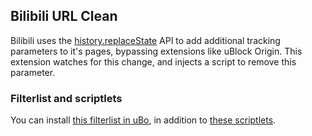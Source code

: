## Bilibili URL Clean

Bilibili uses the [history.replaceState](https://developer.mozilla.org/en-US/docs/Web/API/History/replaceState) API to add additional tracking parameters to it's pages, bypassing extensions like uBlock Origin. This extension watches for this change, and injects a script to remove this parameter.

### Filterlist and scriptlets
You can install [this filterlist in uBo](./filter.txt), in addition to [these scriptlets](./scriptlet.js).